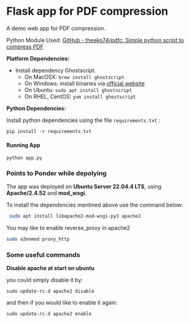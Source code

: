 # Flask app for PDF compression

A demo web app for PDF compression.

Python Module Used: [GitHub - theeko74/pdfc: Simple python script to compress PDF](https://github.com/theeko74/pdfc)

**Platform Dependencies:**

- Install dependency Ghostscript. 
  - On MacOSX: `brew install ghostscript` 
  - On Windows: install binaries via [official website]([https://www.ghostscript.com/](https://www.ghostscript.com/))
  - On Ubuntu:  `sudo apt install ghostscript`
  - On RHEL, CentOS: `yum install ghostscript`

**Python Dependencies:**

Install python dependencies using the file `requirements.txt` :

`pip install -r requirements.txt`

#### Running App

`python app.py`

### Points to Ponder while depolying

The app was deployed on **Ubuntu  Server 22.04.4 LTS**, using **Apache/2.4.52** and **mod_wsgi**. 

To install the dependencies mentined above use the command below:

```bash
 sudo apt install libapache2-mod-wsgi-py3 apache2
```

You may like to enable reverse_proxy in apache2

```bash
sudo a2enmod proxy_http
```

### Some useful commands

**Disable apache at start on ubuntu**

you could simply disable it by:

```
sudo update-rc.d apache2 disable
```

and then if you would like to enable it again:

```
sudo update-rc.d apache2 enable
```
